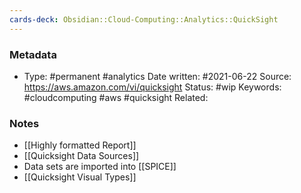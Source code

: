 ```yaml
---
cards-deck: Obsidian::Cloud-Computing::Analytics::QuickSight
---
```

### Metadata

-  Type: #permanent #analytics
    Date written: #2021-06-22
    Source:  https://aws.amazon.com/vi/quicksight
    Status: #wip 
    Keywords:  #cloudcomputing #aws #quicksight
	Related:
	
### Notes
- [[Highly formatted Report]]
- [[Quicksight Data Sources]]
- Data sets are imported into [[SPICE]]
- [[Quicksight Visual Types]]